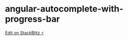 # angular-autocomplete-with-progress-bar

[Edit on StackBlitz ⚡️](https://stackblitz.com/edit/angular-autocomplete-with-progress-bar)